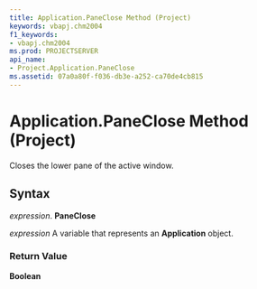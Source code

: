 ```yaml
---
title: Application.PaneClose Method (Project)
keywords: vbapj.chm2004
f1_keywords:
- vbapj.chm2004
ms.prod: PROJECTSERVER
api_name:
- Project.Application.PaneClose
ms.assetid: 07a0a80f-f036-db3e-a252-ca70de4cb815
---
```



# Application.PaneClose Method (Project)

Closes the lower pane of the active window.


## Syntax

 _expression_. **PaneClose**

 _expression_ A variable that represents an **Application** object.


### Return Value

 **Boolean**


